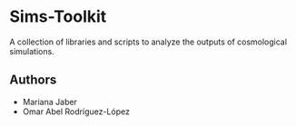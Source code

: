 # Sims-Toolkit

A collection of libraries and scripts to analyze the outputs of cosmological
simulations.

## Authors

- Mariana Jaber
- Omar Abel Rodríguez-López
